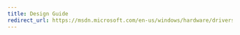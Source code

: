 ```yaml
---
title: Design Guide
redirect_url: https://msdn.microsoft.com/en-us/windows/hardware/drivers/wdf/
---
```

